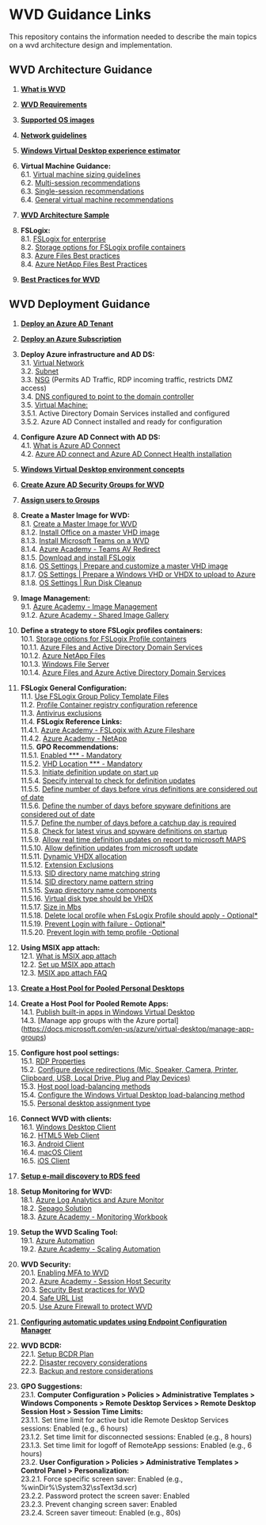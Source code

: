 # WVD Guidance Links  
This repository contains the information needed to describe the main topics on a wvd architecture design and implementation.

## WVD Architecture Guidance

1. [**What is WVD**](https://docs.microsoft.com/en-us/azure/virtual-desktop/overview)<br/>

2. [**WVD Requirements**](https://docs.microsoft.com/en-us/azure/virtual-desktop/overview#requirements)<br/>
3. [**Supported OS images**](https://docs.microsoft.com/en-us/azure/virtual-desktop/overview#supported-virtual-machine-os-images)<br/>
4. [**Network guidelines**](https://docs.microsoft.com/en-us/windows-server/remote/remote-desktop-services/network-guidance?context=/azure/virtual-desktop/context/context)<br/>
5. [**Windows Virtual Desktop experience estimator**](https://docs.microsoft.com/en-us/windows-server/remote/remote-desktop-services/network-guidance?context=/azure/virtual-desktop/context/context#windows-virtual-desktop-experience-estimator)<br/>
6. **Virtual Machine Guidance:**<br/>
6.1. [Virtual machine sizing guidelines](https://docs.microsoft.com/en-us/windows-server/remote/remote-desktop-services/virtual-machine-recs?context=/azure/virtual-desktop/context/context)<br/>
6.2. [Multi-session recommendations](https://docs.microsoft.com/en-us/windows-server/remote/remote-desktop-services/virtual-machine-recs#multi-session-recommendations)<br/>
6.3. [Single-session recommendations](https://docs.microsoft.com/en-us/windows-server/remote/remote-desktop-services/virtual-machine-recs?context=/azure/virtual-desktop/context/context#single-session-recommendations)<br/>
6.4. [General virtual machine recommendations](https://docs.microsoft.com/en-us/windows-server/remote/remote-desktop-services/virtual-machine-recs?context=/azure/virtual-desktop/context/context#general-virtual-machine-recommendations)<br/>
7. [**WVD Architecture Sample**](https://docs.microsoft.com/en-us/azure/architecture/example-scenario/wvd/windows-virtual-desktop#architecture)<br/>
8. **FSLogix:**<br/>
8.1. [FSLogix for enterprise](https://docs.microsoft.com/en-us/azure/architecture/example-scenario/wvd/windows-virtual-desktop-fslogix)<br/>
8.2. [Storage options for FSLogix profile containers](https://docs.microsoft.com/en-us/azure/architecture/example-scenario/wvd/windows-virtual-desktop-fslogix#storage-options-for-fslogix-profile-containers)<br/>
8.3. [Azure Files Best practices](https://docs.microsoft.com/en-us/azure/architecture/example-scenario/wvd/windows-virtual-desktop-fslogix#azure-files-best-practices)<br/>
8.4. [Azure NetApp Files Best Practices](https://docs.microsoft.com/en-us/azure/architecture/example-scenario/wvd/windows-virtual-desktop-fslogix#azure-netapp-files-best-practices)<br/>
9. [**Best Practices for WVD**](https://docs.microsoft.com/en-us/azure/virtual-desktop/fslogix-containers-azure-files#best-practices-for-windows-virtual-desktop)<br/>


## WVD Deployment Guidance

1. [**Deploy an Azure AD Tenant**](https://docs.microsoft.com/en-us/azure/active-directory/develop/quickstart-create-new-tenant)<br/>

2. [**Deploy an Azure Subscription**](https://docs.microsoft.com/en-us/azure/cost-management-billing/manage/create-subscription)<br/>
3. **Deploy Azure infrastructure and AD DS:**<br/>
3.1. [Virtual Network](https://docs.microsoft.com/en-us/azure/virtual-network/quick-create-portal)<br/>
3.2. [Subnet](https://docs.microsoft.com/en-us/azure/virtual-network/virtual-network-manage-subnet#add-a-subnet)<br/>
3.3. [NSG](https://docs.microsoft.com/en-us/azure/virtual-network/network-security-groups-overview) (Permits AD Traffic, RDP incoming traffic, restricts DMZ access)<br/>
3.4. [DNS configured to point to the domain controller](https://docs.microsoft.com/en-us/azure/virtual-network/manage-virtual-network#change-dns-servers)<br/>
3.5. [Virtual Machine:](https://docs.microsoft.com/en-us/azure/virtual-machines/windows/quick-create-portal)<br/>
3.5.1. Active Directory Domain Services installed and configured<br/>
3.5.2. Azure AD Connect installed and ready for configuration<br/>
4. **Configure Azure AD Connect with AD DS:**<br/>
4.1. [What is Azure AD Connect](https://docs.microsoft.com/en-us/azure/active-directory/hybrid/whatis-azure-ad-connect)<br/>
4.2. [Azure AD connect and Azure AD Connect Health installation](https://docs.microsoft.com/en-us/azure/active-directory/hybrid/how-to-connect-install-roadmap)<br/>
5. [**Windows Virtual Desktop environment concepts**](https://docs.microsoft.com/en-us/azure/virtual-desktop/environment-setup)<br/>
6. [**Create Azure AD Security Groups for WVD**](https://docs.microsoft.com/en-us/azure/active-directory/fundamentals/active-directory-groups-create-azure-portal)<br/>
7. [**Assign users to Groups**](https://docs.microsoft.com/en-us/azure/active-directory/fundamentals/active-directory-groups-members-azure-portal)<br/>
8. **Create a Master Image for WVD:**<br/>
8.1. [Create a Master Image for WVD](https://docs.microsoft.com/en-us/azure/virtual-machines/windows/capture-image-resource)<br/>
8.1.2. [Install Office on a master VHD image](https://docs.microsoft.com/en-us/azure/virtual-desktop/install-office-on-wvd-master-image)<br/>
8.1.3. [Install Microsoft Teams on a WVD](https://docs.microsoft.com/en-us/azure/virtual-desktop/teams-on-wvd)<br/>
8.1.4. [Azure Academy - Teams AV Redirect](https://www.youtube.com/watch?v=RfbolIgPcBY&t=661s)<br/>
8.1.5. [Download and install FSLogix](https://docs.microsoft.com/en-us/fslogix/install-ht)<br/>
8.1.6. [OS Settings | Prepare and customize a master VHD image](https://docs.microsoft.com/en-us/azure/virtual-desktop/set-up-customize-master-image)<br/>
8.1.7. [OS Settings | Prepare a Windows VHD or VHDX to upload to Azure](https://docs.microsoft.com/en-us/azure/virtual-machines/windows/prepare-for-upload-vhd-image)<br/>
8.1.8. [OS Settings | Run Disk Cleanup](https://docs.microsoft.com/en-us/windows-server/administration/windows-commands/cleanmgr)<br/>
9. **Image Management:**<br/>
9.1. [Azure Academy - Image Management](https://www.youtube.com/watch?v=PCWJEoG8X-I)<br/>
9.1.2. [Azure Academy - Shared Image Gallery](https://www.youtube.com/watch?v=2LxvwR9LGWQ)<br/>
10. **Define a strategy to store FSLogix profiles containers:**<br/>
10.1. [Storage options for FSLogix Profile containers](https://docs.microsoft.com/en-us/azure/virtual-desktop/store-fslogix-profile)<br/>
10.1.1. [Azure Files and Active Directory Domain Services](https://docs.microsoft.com/en-us/azure/virtual-desktop/create-file-share)<br/>
10.1.2. [Azure NetApp Files](https://docs.microsoft.com/en-us/azure/virtual-desktop/create-fslogix-profile-container)<br/>
10.1.3. [Windows File Server](https://docs.microsoft.com/en-us/azure/virtual-desktop/create-host-pools-user-profile)<br/>
10.1.4. [Azure Files and Azure Active Directory Domain Services](https://docs.microsoft.com/en-us/azure/virtual-desktop/create-profile-container-adds)<br/>
11. **FSLogix General Configuration:**<br/>
11.1. [Use FSLogix Group Policy Template Files](https://docs.microsoft.com/en-us/fslogix/use-group-policy-templates-ht)<br/>
11.2. [Profile Container registry configuration reference](https://docs.microsoft.com/en-us/fslogix/profile-container-configuration-reference)<br/>
11.3. [Antivirus exclusions](https://docs.microsoft.com/en-us/azure/architecture/example-scenario/wvd/windows-virtual-desktop-fslogix#antivirus-exclusions)<br/>
11.4. **FSLogix Reference Links:**<br/>
11.4.1. [Azure Academy - FSLogix with Azure Fileshare](https://www.youtube.com/watch?v=9S5A1IJqfOQ&t=647s)<br/>
11.4.2. [Azure Academy - NetApp](https://www.youtube.com/watch?v=bswIbTB62mY)<br/>
11.5. **GPO Recommendations:**<br/>
11.5.1. [Enabled *** - Mandatory](https://docs.microsoft.com/en-us/fslogix/configure-profile-container-tutorial#configure-profile-container-registry-settings)<br/>
11.5.2. [VHD Location *** - Mandatory](https://docs.microsoft.com/en-us/fslogix/configure-profile-container-tutorial#configure-profile-container-registry-settings)<br/>
11.5.3. [Initiate definition update on start up](https://docs.microsoft.com/en-us/windows/security/threat-protection/microsoft-defender-antivirus/manage-event-based-updates-microsoft-defender-antivirus#use-group-policy-to-download-updates-when-microsoft-defender-antivirus-is-not-present)<br/>
11.5.4. [Specify interval to check for definition updates](https://docs.microsoft.com/en-us/windows/security/threat-protection/microsoft-defender-antivirus/manage-protection-update-schedule-microsoft-defender-antivirus#use-group-policy-to-schedule-protection-updates)<br/>
11.5.5. [Define number of days before virus definitions are considered out of date](https://docs.microsoft.com/en-us/windows/security/threat-protection/microsoft-defender-antivirus/manage-outdated-endpoints-microsoft-defender-antivirus#use-group-policy-to-specify-the-number-of-days-before-protection-is-considered-out-of-date)<br/>
11.5.6. [Define the number of days before spyware definitions are considered out of date](https://docs.microsoft.com/en-us/windows/security/threat-protection/microsoft-defender-antivirus/manage-outdated-endpoints-microsoft-defender-antivirus#use-group-policy-to-specify-the-number-of-days-before-protection-is-considered-out-of-date)<br/>
11.5.7. [Define the number of days before a catchup day is required](https://docs.microsoft.com/en-us/windows/security/threat-protection/microsoft-defender-antivirus/manage-outdated-endpoints-microsoft-defender-antivirus#use-group-policy-to-enable-and-configure-the-catch-up-update-feature)<br/>
11.5.8. [Check for latest virus and spyware definitions on startup](https://docs.microsoft.com/en-us/windows/security/threat-protection/microsoft-defender-antivirus/manage-event-based-updates-microsoft-defender-antivirus#check-for-protection-updates-on-startup)<br/>
11.5.9. [Allow real time definition updates on report to microsoft MAPS](https://docs.microsoft.com/en-us/windows/security/threat-protection/microsoft-defender-antivirus/manage-event-based-updates-microsoft-defender-antivirus#use-group-policy-to-automatically-download-recent-updates-based-on-cloud-delivered-protection)<br/>
11.5.10. [Allow definition updates from microsoft update](https://docs.microsoft.com/en-us/windows/security/threat-protection/microsoft-defender-antivirus/manage-updates-mobile-devices-vms-microsoft-defender-antivirus#use-group-policy-to-opt-in-to-microsoft-update)<br/>
11.5.11. [Dynamic VHDX allocation](https://docs.microsoft.com/en-us/fslogix/profile-container-configuration-reference#isdynamic)<br/>
11.5.12. [Extension Exclusions](https://docs.microsoft.com/en-us/windows/security/threat-protection/microsoft-defender-antivirus/configure-extension-file-exclusions-microsoft-defender-antivirus#use-group-policy-to-configure-folder-or-file-extension-exclusions)<br/>
11.5.13. [SID directory name matching string](https://docs.microsoft.com/en-us/fslogix/profile-container-configuration-reference#siddirnamematch)<br/>
11.5.14. [SID directory name pattern string](https://docs.microsoft.com/en-us/fslogix/profile-container-configuration-reference#siddirnamepattern)<br/>
11.5.15. [Swap directory name components](https://docs.microsoft.com/en-us/fslogix/profile-container-configuration-reference#flipflopprofiledirectoryname)<br/>
11.5.16. [Virtual disk type should be VHDX](https://docs.microsoft.com/en-us/fslogix/profile-container-configuration-reference#volumetype)<br/>
11.5.17. [Size in Mbs](https://docs.microsoft.com/en-us/fslogix/profile-container-configuration-reference#sizeinmbs)<br/>
11.5.18. [Delete local profile when FsLogix Profile should apply - Optional*](https://docs.microsoft.com/en-us/fslogix/profile-container-configuration-reference#deletelocalprofilewhenvhdshouldapply)<br/>
11.5.19. [Prevent Login with failure - Optional*](https://docs.microsoft.com/en-us/fslogix/profile-container-configuration-reference#preventloginwithfailure)<br/>
11.5.20. [Prevent login with temp profile -Optional](https://docs.microsoft.com/en-us/fslogix/profile-container-configuration-reference#preventloginwithtempprofile)<br/>
12. **Using MSIX app attach:**<br/>
12.1. [What is MSIX app attach](https://docs.microsoft.com/en-us/azure/virtual-desktop/what-is-app-attach)<br/>
12.2. [Set up MSIX app attach](https://docs.microsoft.com/en-us/azure/virtual-desktop/app-attach)<br/>
12.3. [MSIX app attach FAQ](https://docs.microsoft.com/en-us/azure/virtual-desktop/app-attach-faq)<br/>
13. [**Create a Host Pool for Pooled Personal Desktops**](https://docs.microsoft.com/en-us/azure/virtual-desktop/create-host-pools-azure-marketplace)<br/>
14. **Create a Host Pool for Pooled Remote Apps:**<br/>
14.1. [Publish built-in apps in Windows Virtual Desktop](https://docs.microsoft.com/en-us/azure/virtual-desktop/publish-apps)<br/>
14.3. [Manage app groups with the Azure portal] (https://docs.microsoft.com/en-us/azure/virtual-desktop/manage-app-groups)<br/>
15. **Configure host pool settings:**<br/>
15.1. [RDP Properties](https://docs.microsoft.com/en-us/azure/virtual-desktop/customize-rdp-properties)<br/>
15.2. [Configure device redirections (Mic, Speaker, Camera, Printer, Clipboard, USB, Local Drive, Plug and Play Devices)](https://docs.microsoft.com/en-us/azure/virtual-desktop/configure-device-redirections)<br/>
15.3. [Host pool load-balancing methods](https://docs.microsoft.com/en-us/azure/virtual-desktop/host-pool-load-balancing)<br/>
15.4. [Configure the Windows Virtual Desktop load-balancing method](https://docs.microsoft.com/en-us/azure/virtual-desktop/configure-host-pool-load-balancing)<br/>
15.5. [Personal desktop assignment type](https://docs.microsoft.com/en-us/azure/virtual-desktop/configure-host-pool-personal-desktop-assignment-type)<br/>
16. **Connect WVD with clients:**<br/>
16.1. [Windows Desktop Client](https://docs.microsoft.com/en-us/azure/virtual-desktop/connect-windows-7-10)<br/>
16.2. [HTML5 Web Client](https://docs.microsoft.com/en-us/azure/virtual-desktop/connect-web)<br/>
16.3. [Android Client](https://docs.microsoft.com/en-us/azure/virtual-desktop/connect-android)<br/>
16.4. [macOS Client](https://docs.microsoft.com/en-us/azure/virtual-desktop/connect-macos)<br/>
16.5. [iOS Client](https://docs.microsoft.com/en-us/azure/virtual-desktop/connect-ios)<br/>
17. [**Setup e-mail discovery to RDS feed**](https://docs.microsoft.com/en-us/windows-server/remote/remote-desktop-services/rds-email-discovery)<br/>
18. **Setup Monitoring for WVD:**<br/>
18.1. [Azure Log Analytics and Azure Monitor](https://techcommunity.microsoft.com/t5/windows-it-pro-blog/proactively-monitor-arm-based-windows-virtual-desktop-with-azure/ba-p/1508735)<br/>
18.2. [Sepago Solution](https://github.com/MarcelMeurer/LogAnalytics-for-Citrix-and-RDS)<br/>
18.3. [Azure Academy - Monitoring Workbook](https://www.youtube.com/watch?v=ERftVHEy5A4)<br/>
19. **Setup the WVD Scaling Tool:**<br/>
19.1. [Azure Automation](https://docs.microsoft.com/en-us/azure/virtual-desktop/set-up-scaling-script)<br/>
19.2. [Azure Academy - Scaling Automation](https://www.youtube.com/watch?v=4zDazJsa2Zk&t=604s)<br/>
20. **WVD Security:**<br/>
20.1. [Enabling MFA to WVD](https://docs.microsoft.com/en-us/azure/virtual-desktop/set-up-mfa)<br/>
20.2. [Azure Academy - Session Host Security](https://www.youtube.com/watch?v=5aK6BoXcZnU&t=328s)<br/>
20.3. [Security Best practices for WVD](https://docs.microsoft.com/en-us/azure/virtual-desktop/security-guide)<br/>
20.4. [Safe URL List](https://docs.microsoft.com/en-us/azure/virtual-desktop/safe-url-list)<br/>
20.5. [Use Azure Firewall to protect WVD](https://docs.microsoft.com/en-us/azure/firewall/protect-windows-virtual-desktop)<br/>
21. [**Configuring automatic updates using Endpoint Configuration Manager**](https://docs.microsoft.com/en-us/azure/virtual-desktop/configure-automatic-updates)
22. **WVD BCDR:**<br/>
22.1. [Setup BCDR Plan](https://docs.microsoft.com/en-us/azure/virtual-desktop/disaster-recovery)<br/>
22.2. [Disaster recovery considerations](https://docs.microsoft.com/en-us/azure/architecture/example-scenario/wvd/windows-virtual-desktop-fslogix#disaster-recovery)<br/>
22.3. [Backup and restore considerations](https://docs.microsoft.com/en-us/azure/architecture/example-scenario/wvd/windows-virtual-desktop-fslogix#backup-and-restore)<br/>
23. **GPO Suggestions:**<br/>
23.1. **Computer Configuration > Policies > Administrative Templates > Windows Components > Remote Desktop Services > Remote Desktop Session Host > Session Time Limits:**<br/>
23.1.1. Set time limit for active but idle Remote Desktop Services sessions: Enabled (e.g., 6 hours)<br/>
23.1.2. Set time limit for disconnected sessions: Enabled (e.g., 8 hours)<br/>
23.1.3. Set time limit for logoff of RemoteApp sessions: Enabled (e.g., 6 hours)<br/>
23.2. **User Configuration > Policies > Administrative Templates > Control Panel > Personalization:**<br/>
23.2.1. Force specific screen saver: Enabled (e.g., %winDir%\System32\ssText3d.scr)<br/>
23.2.2. Password protect the screen saver: Enabled<br/>
23.2.3. Prevent changing screen saver: Enabled<br/>
23.2.4. Screen saver timeout: Enabled (e.g., 80s)<br/>
